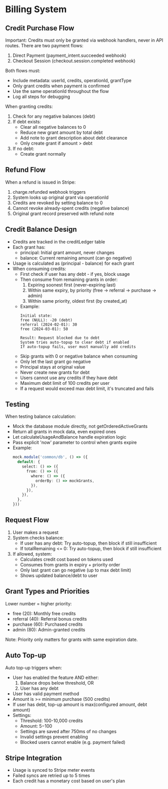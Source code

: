 # Billing System

## Credit Purchase Flow

Important: Credits must only be granted via webhook handlers, never in API routes. There are two payment flows:

1. Direct Payment (payment_intent.succeeded webhook)
2. Checkout Session (checkout.session.completed webhook)

Both flows must:
- Include metadata: userId, credits, operationId, grantType
- Only grant credits when payment is confirmed
- Use the same operationId throughout the flow
- Log all steps for debugging

When granting credits:
1. Check for any negative balances (debt)
2. If debt exists:
   - Clear all negative balances to 0
   - Reduce new grant amount by total debt
   - Add note to grant description about debt clearance
   - Only create grant if amount > debt
3. If no debt:
   - Create grant normally

## Refund Flow

When a refund is issued in Stripe:
1. charge.refunded webhook triggers
2. System looks up original grant via operationId
3. Credits are revoked by setting balance to 0
4. Cannot revoke already-spent credits (negative balance)
5. Original grant record preserved with refund note

## Credit Balance Design

- Credits are tracked in the creditLedger table
- Each grant has:
  - principal: Initial grant amount, never changes
  - balance: Current remaining amount (can go negative)
- Usage is calculated as (principal - balance) for each grant
- When consuming credits:
  - First check if user has any debt - if yes, block usage
  - Then consume from remaining grants in order:
    1. Expiring soonest first (never-expiring last)
    2. Within same expiry, by priority (free -> referral -> purchase -> admin)
    3. Within same priority, oldest first (by created_at)
  - Example:
    ```
    Initial state:
    free (NULL): -20 (debt)
    referral (2024-02-01): 30
    free (2024-03-01): 50
    
    Result: Request blocked due to debt
    System tries auto-topup to clear debt if enabled
    If auto-topup fails, user must manually add credits
    ```
  - Skip grants with 0 or negative balance when consuming
  - Only let the last grant go negative
  - Principal stays at original value
  - Never create new grants for debt
  - Users cannot use any credits if they have debt
  - Maximum debt limit of 100 credits per user
  - If a request would exceed max debt limit, it's truncated and fails

## Testing

When testing balance calculation:
- Mock the database module directly, not getOrderedActiveGrants
- Return all grants in mock data, even expired ones
- Let calculateUsageAndBalance handle expiration logic
- Pass explicit 'now' parameter to control when grants expire
- Example:
  ```typescript
  mock.module('common/db', () => ({
    default: {
      select: () => ({
        from: () => ({
          where: () => ({
            orderBy: () => mockGrants,
          }),
        }),
      }),
    },
  }))
  ```

## Request Flow

1. User makes a request
2. System checks balance:
   - If user has any debt: Try auto-topup, then block if still insufficient
   - If totalRemaining <= 0: Try auto-topup, then block if still insufficient
3. If allowed, system:
   - Calculates credit cost based on tokens used
   - Consumes from grants in expiry + priority order
   - Only last grant can go negative (up to max debt limit)
   - Shows updated balance/debt to user

## Grant Types and Priorities

Lower number = higher priority:
- free (20): Monthly free credits
- referral (40): Referral bonus credits  
- purchase (60): Purchased credits
- admin (80): Admin-granted credits

Note: Priority only matters for grants with same expiration date.

## Auto Top-up

Auto top-up triggers when:
- User has enabled the feature AND either:
  1. Balance drops below threshold, OR
  2. User has any debt
- User has valid payment method
- Amount is >= minimum purchase (500 credits)
- If user has debt, top-up amount is max(configured amount, debt amount)
- Settings:
  - Threshold: 100-10,000 credits
  - Amount: $5-$100
  - Settings are saved after 750ms of no changes
  - Invalid settings prevent enabling
  - Blocked users cannot enable (e.g. payment failed)

## Stripe Integration

- Usage is synced to Stripe meter events
- Failed syncs are retried up to 5 times
- Each credit has a monetary cost based on user's plan
